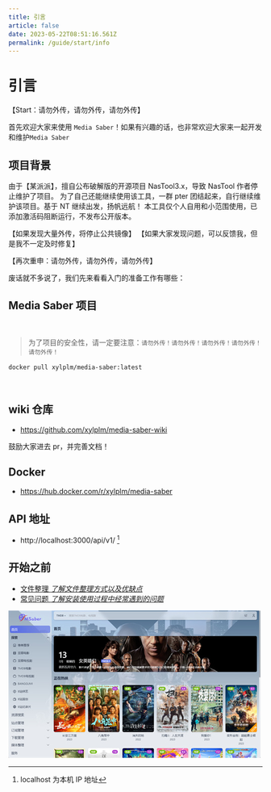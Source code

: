 ```yaml
---
title: 引言
article: false
date: 2023-05-22T08:51:16.561Z
permalink: /guide/start/info
---
```


# 引言

【Start：请勿外传，请勿外传，请勿外传】

首先欢迎大家来使用 `Media Saber`！如果有兴趣的话，也非常欢迎大家来一起开发和维护`Media Saber`

## 项目背景

由于【某派派】，擅自公布破解版的开源项目 NasTool3.x，导致 NasTool 作者停止维护了项目。
为了自己还能继续使用该工具，一群 pter 团结起来，自行继续维护该项目。基于 NT 继续出发，扬帆远航！
本工具仅个人自用和小范围使用，已添加激活码阻断运行，不发布公开版本。

【如果发现大量外传，将停止公共镜像】
【如果大家发现问题，可以反馈我，但是我不一定及时修复】

【再次重申：请勿外传，请勿外传，请勿外传】

废话就不多说了，我们先来看看入门的准备工作有哪些：

## Media Saber 项目

</br>

> 为了项目的安全性，请一定要注意：`请勿外传！请勿外传！请勿外传！请勿外传！请勿外传！`

```shell
docker pull xylplm/media-saber:latest
```

</br>

## wiki 仓库

- https://github.com/xylplm/media-saber-wiki

鼓励大家进去 pr，并完善文档！
</br>

## Docker

- https://hub.docker.com/r/xylplm/media-saber
  </br>

## API 地址

- http://localhost:3000/api/v1/ [^1]
  </br>

## 开始之前

- [文件整理 _了解文件整理方式以及优缺点_](/docs/other/glossary/#转移方式)
- [常见问题 _了解安装使用过程中经常遇到的问题_](/docs/start/problem/)

![media_saber_screenshot.jpg](./images/media_saber_screenshot.jpg)

[^1]: localhost 为本机 IP 地址
